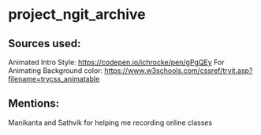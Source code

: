 # project_ngit_archive
## Sources used:
Animated Intro Style: https://codepen.io/ichrocke/pen/gPgQEy
For Animating Background color: https://www.w3schools.com/cssref/tryit.asp?filename=trycss_animatable

## Mentions:
Manikanta and Sathvik for helping me recording online classes
